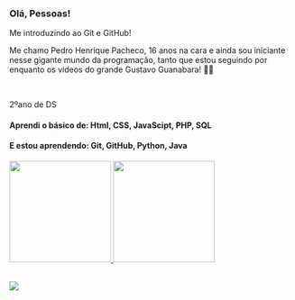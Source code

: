### Olá, Pessoas!
 <p>Me introduzindo ao Git e GitHub!</p>

 <p>Me chamo Pedro Henrique Pacheco, 16 anos na cara e ainda sou iniciante nesse gigante mundo da programação, tanto que estou seguindo por enquanto os videos do grande Gustavo Guanabara! 🙌🙌</p><br>
 <p> 2ºano de DS <p>

 <h4>Aprendi o básico de: Html, CSS, JavaScipt, PHP, SQL</h4>
 <h4>E estou aprendendo: Git, GitHub, Python, Java</h4>

 <div>
 <a href="https://github.com/PHPTheDev">
 <img height="180em" src="https://github-readme-stats.vercel.app/api?username=PHPTheDev&show_icons=true&theme=dark&include_all_commits=true&count_private=true"/>
 <img height="180em" src="https://github-readme-stats.vercel.app/api/top-langs/?username=PHPTheDev&layout=compact&langs_count=7&theme=dark"/>
 </div><br>
  
 <a href="https://www.linkedin.com/in/pedro-henrique-pacheco-128746265/" target="_blank"><img src="https://img.shields.io/badge/-LinkedIn-%230077B5?style=for-the-badge&logo=linkedin&logoColor=white"></a>

